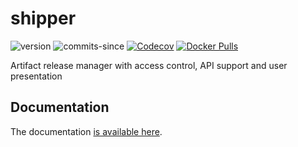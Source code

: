 # shipper
![version](https://img.shields.io/github/v/release/ericswpark/shipper)
![commits-since](https://img.shields.io/github/commits-since/ericswpark/shipper/latest)
[![Codecov](https://img.shields.io/codecov/c/github/shipperstack/shipper)](https://app.codecov.io/gh/shipperstack/shipper)
[![Docker Pulls](https://img.shields.io/docker/pulls/ericswpark/shipper)](https://hub.docker.com/repository/docker/ericswpark/shipper)

Artifact release manager with  access control, API support and user presentation

## Documentation

The documentation [is available here](docs/).
